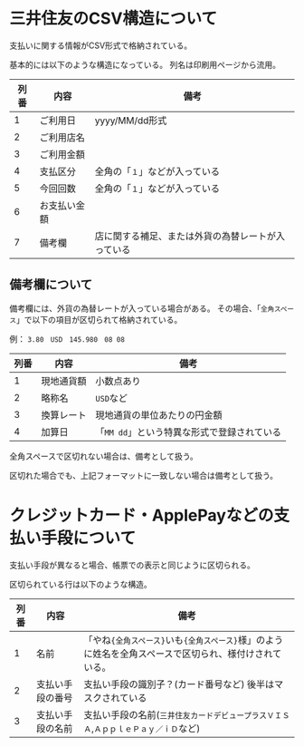 ﻿# 三井住友のCSV構造について

支払いに関する情報がCSV形式で格納されている。

基本的には以下のような構造になっている。
列名は印刷用ページから流用。

|列番|内容|備考|
|---|---|---|
|1|ご利用日|yyyy/MM/dd形式|
|2|ご利用店名||
|3|ご利用金額||
|4|支払区分|全角の「`１`」などが入っている|
|5|今回回数|全角の「`１`」などが入っている|
|6|お支払い金額||
|7|備考欄|店に関する補足、または外貨の為替レートが入っている|

## 備考欄について

備考欄には、外貨の為替レートが入っている場合がある。
その場合、「`全角スペース`」で以下の項目が区切られて格納されている。

例：
`3.80　USD　145.980　08 08`

|列番|内容|備考|
|---|---|---|
|1|現地通貨額|小数点あり|
|2|略称名|`USD`など|
|3|換算レート|現地通貨の単位あたりの円金額|
|4|加算日|「`MM dd`」という特異な形式で登録されている|

全角スペースで区切れない場合は、備考として扱う。

区切れた場合でも、上記フォーマットに一致しない場合は備考として扱う。

# クレジットカード・ApplePayなどの支払い手段について

支払い手段が異なると場合、帳票での表示と同じように区切られる。

区切られている行は以下のような構造。

|列番|内容|備考|
|---|---|---|
|1|名前|「やね`{全角スペース}`いも`{全角スペース}`様」のように姓名を全角スペースで区切られ、様付けされている。|
|2|支払い手段の番号|支払い手段の識別子？(カード番号など) 後半はマスクされている|
|3|支払い手段の名前|支払い手段の名前(`三井住友カードデビュープラスＶＩＳＡ`,`ＡｐｐｌｅＰａｙ／ｉＤ`など)|

